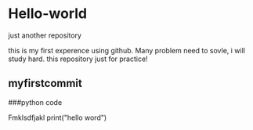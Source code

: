 # Hello-world
just another repository

this is my first experence using github. Many problem need to sovle, i will study hard.
this repository just for practice!

## myfirstcommit

###python code

Fmklsdfjakl
print("hello word")
